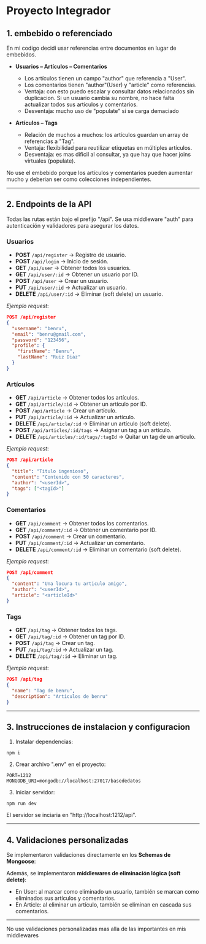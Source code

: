 # Proyecto Integrador

## 1. embebido o referenciado

En mi codigo decidi usar referencias entre documentos en lugar de embebidos.

* **Usuarios – Artículos – Comentarios**

  * Los artículos tienen un campo "author" que referencia a "User".
  * Los comentarios tienen "author"(User) y "article" como referencias.
  * Ventaja: con esto puedo escalar y consultar datos relacionados sin duplicacion. Si un usuario cambia su nombre, no hace falta actualizar todos sus artículos y comentarios.
  * Desventaja: mucho uso de "populate" si se carga demaciado

* **Artículos – Tags**

  * Relación de muchos a muchos: los artículos guardan un array de referencias a "Tag".
  * Ventaja: flexibilidad para reutilizar etiquetas en múltiples artículos.
  * Desventaja: es mas dificil al consultar, ya que hay que hacer joins virtuales (populate).

No use el embebido porque los artículos y comentarios pueden aumentar mucho y deberian ser como colecciones independientes.

---

## 2. Endpoints de la API

Todas las rutas están bajo el prefijo "/api". Se usa middleware "auth" para autenticación y validadores para asegurar los datos.

### Usuarios

* **POST** `/api/register` -> Registro de usuario.
* **POST** `/api/login` -> Inicio de sesión.
* **GET** `/api/user` -> Obtener todos los usuarios.
* **GET** `/api/user/:id` -> Obtener un usuario por ID.
* **POST** `/api/user` -> Crear un usuario.
* **PUT** `/api/user/:id` -> Actualizar un usuario.
* **DELETE** `/api/user/:id` -> Eliminar (soft delete) un usuario.

*Ejemplo request*:

```json
POST /api/register
{
  "username": "benru",
  "email": "benru@gmail.com",
  "password": "123456",
  "profile": {
    "firstName": "Benru",
    "lastName": "Ruiz Diaz"
  }
}
```

### Artículos

* **GET** `/api/article` -> Obtener todos los artículos.
* **GET** `/api/article/:id` -> Obtener un artículo por ID.
* **POST** `/api/article` -> Crear un artículo.
* **PUT** `/api/article/:id` -> Actualizar un artículo.
* **DELETE** `/api/article/:id` -> Eliminar un artículo (soft delete).
* **POST** `/api/articles/:id/tags` -> Asignar un tag a un artículo.
* **DELETE** `/api/articles/:id/tags/:tagId` -> Quitar un tag de un artículo.

*Ejemplo request*:

```json
POST /api/article
{
  "title": "Titulo ingenioso",
  "content": "Contenido con 50 caracteres",
  "author": "<userId>",
  "tags": ["<tagId>"]
}
```

### Comentarios

* **GET** `/api/comment` -> Obtener todos los comentarios.
* **GET** `/api/comment/:id` -> Obtener un comentario por ID.
* **POST** `/api/comment` -> Crear un comentario.
* **PUT** `/api/comment/:id` -> Actualizar un comentario.
* **DELETE** `/api/comment/:id` -> Eliminar un comentario (soft delete).

*Ejemplo request*:

```json
POST /api/comment
{
  "content": "Una locura tu articulo amigo",
  "author": "<userId>",
  "article": "<articleId>"
}
```

### Tags

* **GET** `/api/tag` -> Obtener todos los tags.
* **GET** `/api/tag/:id` -> Obtener un tag por ID.
* **POST** `/api/tag` -> Crear un tag.
* **PUT** `/api/tag/:id` -> Actualizar un tag.
* **DELETE** `/api/tag/:id` -> Eliminar un tag.

*Ejemplo request*:

```json
POST /api/tag
{
  "name": "Tag de benru",
  "description": "Articulos de benru"
}
```

---

## 3. Instrucciones de instalacion y configuracion

1. Instalar dependencias:

```consola
npm i
```

2. Crear archivo ".env" en el proyecto:

```env
PORT=1212
MONGODB_URI=mongodb://localhost:27017/basededatos
```

3. Iniciar servidor:

```consola
npm run dev
```

El servidor se inciaria en "http://localhost:1212/api".

---

## 4. Validaciones personalizadas

Se implementaron validaciones directamente en los **Schemas de Mongoose**:

Además, se implementaron **middlewares de eliminación lógica (soft delete)**:

* En User: al marcar como eliminado un usuario, también se marcan como eliminados sus artículos y comentarios.
* En Article: al eliminar un artículo, también se eliminan en cascada sus comentarios.

---

No use validaciones personalizadas mas alla de las importantes en mis middlewares
